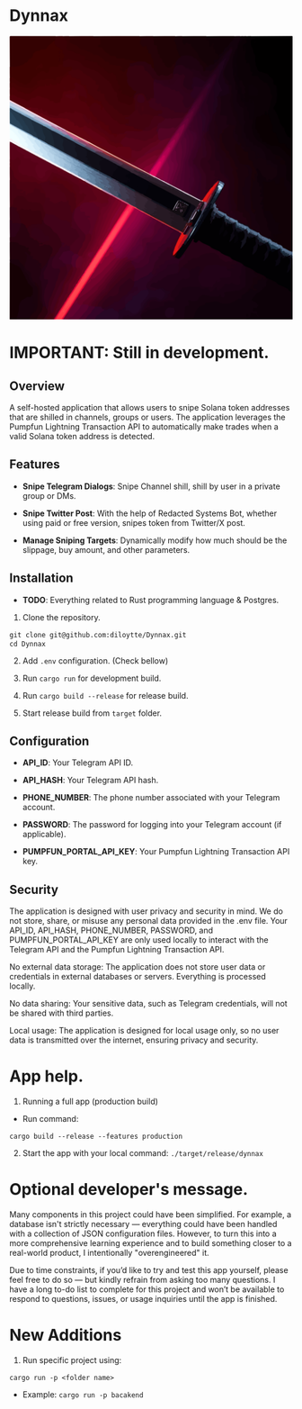 # Dynnax

![Dynnax Logo](frontend/public/dynnax.svg)

# IMPORTANT: Still in development.

## Overview

A self-hosted application that allows users to snipe Solana token addresses that are shilled in channels, groups or users.
The application leverages the Pumpfun Lightning Transaction API to automatically make trades when a valid Solana token address is detected.

## Features

- **Snipe Telegram Dialogs**: Snipe Channel shill, shill by user in a private group or DMs.

- **Snipe Twitter Post**: With the help of Redacted Systems Bot, whether using paid or free version, snipes token from Twitter/X post.

- **Manage Sniping Targets**: Dynamically modify how much should be the slippage, buy amount, and other parameters.


## Installation

- **TODO**: Everything related to Rust programming language & Postgres.

1. Clone the repository.

```
git clone git@github.com:diloytte/Dynnax.git
cd Dynnax
```

2. Add `.env` configuration. (Check bellow)

3. Run `cargo run` for development build.

4. Run `cargo build --release` for release build.

5. Start release build from `target` folder.

## Configuration

- **API_ID**: Your Telegram API ID.

- **API_HASH**: Your Telegram API hash.

- **PHONE_NUMBER**: The phone number associated with your Telegram account.

- **PASSWORD**: The password for logging into your Telegram account (if applicable).

- **PUMPFUN_PORTAL_API_KEY**: Your Pumpfun Lightning Transaction API key.

## Security

The application is designed with user privacy and security in mind. We do not store, share, or misuse any personal data provided in the .env file. Your API_ID, API_HASH, PHONE_NUMBER, PASSWORD, and PUMPFUN_PORTAL_API_KEY are only used locally to interact with the Telegram API and the Pumpfun Lightning Transaction API.

No external data storage: The application does not store user data or credentials in external databases or servers. Everything is processed locally.

No data sharing: Your sensitive data, such as Telegram credentials, will not be shared with third parties.

Local usage: The application is designed for local usage only, so no user data is transmitted over the internet, ensuring privacy and security.

# App help.

1. Running a full app (production build)
 - Run command: 
 ```
 cargo build --release --features production
 ```
2. Start the app with your local command: `./target/release/dynnax`

# Optional developer's message.

Many components in this project could have been simplified. For example, a database isn't strictly necessary — everything could have been handled with a collection of JSON configuration files. However, to turn this into a more comprehensive learning experience and to build something closer to a real-world product, I intentionally "overengineered" it.

Due to time constraints, if you’d like to try and test this app yourself, please feel free to do so — but kindly refrain from asking too many questions. I have a long to-do list to complete for this project and won’t be available to respond to questions, issues, or usage inquiries until the app is finished.

# New Additions

1. Run specific project using:  

```
cargo run -p <folder name>
```
- Example:   `cargo run -p bacakend`
